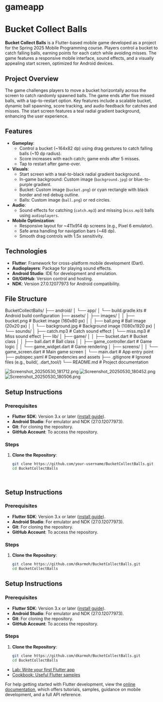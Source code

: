 # gameapp

# Bucket Collect Balls

**Bucket Collect Balls** is a Flutter-based mobile game developed as a project for the Spring 2025 Mobile Programming course. Players control a bucket to catch falling balls, earning points for each catch while avoiding misses. The game features a responsive mobile interface, sound effects, and a visually appealing start screen, optimized for Android devices.

## Project Overview

The game challenges players to move a bucket horizontally across the screen to catch randomly spawned balls. The game ends after five missed balls, with a tap-to-restart option. Key features include a scalable bucket, dynamic ball spawning, score tracking, and audio feedback for catches and misses. The start screen features a teal radial gradient background, enhancing the user experience.

## Features

- **Gameplay**:
    - Control a bucket (~164x82 dp) using drag gestures to catch falling balls (~10 dp radius).
    - Score increases with each catch; game ends after 5 misses.
    - Tap to restart after game-over.
- **Visuals**:
    - Start screen with a teal-to-black radial gradient background.
    - In-game background: Custom image (`background.jpg`) or blue-to-purple gradient.
    - Bucket: Custom image (`bucket.png`) or cyan rectangle with black border and red debug outline.
    - Balls: Custom image (`ball.png`) or red circles.
- **Audio**:
    - Sound effects for catching (`catch.mp3`) and missing (`miss.mp3`) balls using `audioplayers`.
- **Mobile Optimization**:
    - Responsive layout for ~411x914 dp screens (e.g., Pixel 6 emulator).
    - Safe area handling for navigation bars (~48 dp).
    - Smooth drag controls with 1.5x sensitivity.

## Technologies

- **Flutter**: Framework for cross-platform mobile development (Dart).
- **Audioplayers**: Package for playing sound effects.
- **Android Studio**: IDE for development and emulation.
- **Git/GitHub**: Version control and hosting.
- **NDK**: Version 27.0.12077973 for Android compatibility.

## File Structure


BucketCollectBalls/
├── android/
│   └── app/
│       └── build.gradle.kts  # Android build configuration
├── assets/
│   ├── images/
│   │   ├── bucket.png        # Bucket image (160x80 px)
│   │   ├── ball.png          # Ball image (20x20 px)
│   │   └── background.jpg    # Background image (1080x1920 px)
│   └── sounds/
│       ├── catch.mp3         # Catch sound effect
│       └── miss.mp3          # Miss sound effect
├── lib/
│   ├── game/
│   │   ├── bucket.dart       # Bucket class
│   │   ├── ball.dart         # Ball class
│   │   ├── game_controller.dart  # Game logic
│   │   └── game_widget.dart  # Game rendering
│   ├── screens/
│   │   └── game_screen.dart  # Main game screen
│   └── main.dart             # App entry point
├── pubspec.yaml              # Dependencies and assets
├── .gitignore                # Ignored files (e.g., build/, .dart_tool/)
└── README.md                 # Project documentation


![Screenshot_20250530_181712.png](Screenshot_20250530_181712.png)
![Screenshot_20250530_180452.png](Screenshot_20250530_180452.png)
![Screenshot_20250530_180506.png](Screenshot_20250530_180506.png)

## Setup Instructions

### Prerequisites
- **Flutter SDK**: Version 3.x or later ([install guide](https://flutter.dev/docs/get-started/install)).
- **Android Studio**: For emulator and NDK (27.0.12077973).
- **Git**: For cloning the repository.
- **GitHub Account**: To access the repository.

### Steps
1. **Clone the Repository**:
   ```bash
   git clone https://github.com/your-username/BucketCollectBalls.git
   cd BucketCollectBalls




## Setup Instructions

### Prerequisites
- **Flutter SDK**: Version 3.x or later ([install guide](https://flutter.dev/docs/get-started/install)).
- **Android Studio**: For emulator and NDK (27.0.12077973).
- **Git**: For cloning the repository.
- **GitHub Account**: To access the repository.

### Steps
1. **Clone the Repository**:
   ```bash
   git clone https://github.com/dkarmoh/BucketCollectBalls.git
   cd BucketCollectBalls


## Setup Instructions

### Prerequisites
- **Flutter SDK**: Version 3.x or later ([install guide](https://flutter.dev/docs/get-started/install)).
- **Android Studio**: For emulator and NDK (27.0.12077973).
- **Git**: For cloning the repository.
- **GitHub Account**: To access the repository.

### Steps
1. **Clone the Repository**:
   ```bash
   git clone https://github.com/dkarmoh/BucketCollectBalls.git
   cd BucketCollectBalls
- [Lab: Write your first Flutter app](https://docs.flutter.dev/get-started/codelab)
- [Cookbook: Useful Flutter samples](https://docs.flutter.dev/cookbook)

For help getting started with Flutter development, view the
[online documentation](https://docs.flutter.dev/), which offers tutorials,
samples, guidance on mobile development, and a full API reference.

